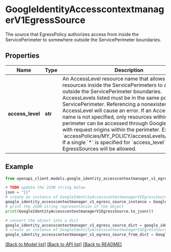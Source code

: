 # GoogleIdentityAccesscontextmanagerV1EgressSource

The source that EgressPolicy authorizes access from inside the ServicePerimeter to somewhere outside the ServicePerimeter boundaries.

## Properties

Name | Type | Description | Notes
------------ | ------------- | ------------- | -------------
**access_level** | **str** | An AccessLevel resource name that allows protected resources inside the ServicePerimeters to access outside the ServicePerimeter boundaries. AccessLevels listed must be in the same policy as this ServicePerimeter. Referencing a nonexistent AccessLevel will cause an error. If an AccessLevel name is not specified, only resources within the perimeter can be accessed through Google Cloud calls with request origins within the perimeter. Example: &#x60;accessPolicies/MY_POLICY/accessLevels/MY_LEVEL&#x60;. If a single &#x60;*&#x60; is specified for &#x60;access_level&#x60;, then all EgressSources will be allowed. | [optional] 

## Example

```python
from openapi_client.models.google_identity_accesscontextmanager_v1_egress_source import GoogleIdentityAccesscontextmanagerV1EgressSource

# TODO update the JSON string below
json = "{}"
# create an instance of GoogleIdentityAccesscontextmanagerV1EgressSource from a JSON string
google_identity_accesscontextmanager_v1_egress_source_instance = GoogleIdentityAccesscontextmanagerV1EgressSource.from_json(json)
# print the JSON string representation of the object
print(GoogleIdentityAccesscontextmanagerV1EgressSource.to_json())

# convert the object into a dict
google_identity_accesscontextmanager_v1_egress_source_dict = google_identity_accesscontextmanager_v1_egress_source_instance.to_dict()
# create an instance of GoogleIdentityAccesscontextmanagerV1EgressSource from a dict
google_identity_accesscontextmanager_v1_egress_source_from_dict = GoogleIdentityAccesscontextmanagerV1EgressSource.from_dict(google_identity_accesscontextmanager_v1_egress_source_dict)
```
[[Back to Model list]](../README.md#documentation-for-models) [[Back to API list]](../README.md#documentation-for-api-endpoints) [[Back to README]](../README.md)


